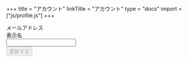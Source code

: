 +++
title = "アカウント"
linkTitle = "アカウント"
type = "docs"
import = ["js/profile.js"]
+++

<div id="user-form" class="mb-4">
    <form onsubmit="infoSubmit(); return false;" class="needs-validation">
        <div class="form-group row">
          <div class="col-sm-3">メールアドレス</div>
          <div class="col-sm-9 user-email"></div>
        </div>
        <div class="form-group was-validated row">
            <label for="input-user-displayName" class="col-sm-3 col-form-label">表示名</label>
            <div class="col-sm-9">
                <input type="text" class="form-control" id="input-user-displayName" data-key="displayName" aria-describedby="input-user-displayName-help">
            </div>
        </div>
        <button disabled id="update-info" type="submit" class="btn btn-primary">更新する</button>
        <div id="success" class="text-success d-inline-block" style="opacity: 0;"><i class="fas fa-check-circle fa-fw"></i>更新完了</div>
      </form>
</div>
